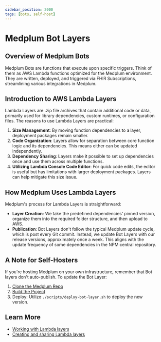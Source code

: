 ```yaml
---
sidebar_position: 2000
tags: [bots, self-host]
---
```


# Medplum Bot Layers

## Overview of Medplum Bots

Medplum Bots are functions that execute upon specific triggers. Think of them as AWS Lambda functions optimized for the Medplum environment. They are written, deployed, and triggered via FHIR Subscriptions, streamlining various integrations in Medplum.

## Introduction to AWS Lambda Layers

Lambda Layers are .zip file archives that contain additional code or data, primarily used for library dependencies, custom runtimes, or configuration files. The reasons to use Lambda Layers are practical:

1. **Size Management**: By moving function dependencies to a layer, deployment packages remain smaller.
2. **Code Organization**: Layers allow for separation between core function logic and its dependencies. This means either can be updated independently.
3. **Dependency Sharing**: Layers make it possible to set up dependencies once and use them across multiple functions.
4. **Utilizing Lambda Console Code Editor**: For quick code edits, the editor is useful but has limitations with larger deployment packages. Layers can help mitigate this size issue.

## How Medplum Uses Lambda Layers

Medplum's process for Lambda Layers is straightforward:

- **Layer Creation**: We take the predefined dependencies' pinned version, organize them into the required folder structure, and then upload to AWS.
- **Publication**: Bot Layers don't follow the typical Medplum update cycle, which is post every Git commit. Instead, we update Bot Layers with our release versions, approximately once a week. This aligns with the update frequency of some dependencies in the NPM central repository.

## A Note for Self-Hosters

If you're hosting Medplum on your own infrastructure, remember that Bot layers don't auto-publish. To update the Bot Layer:

1. [Clone the Medplum Repo](/docs/contributing/clone-the-repo)
2. [Build the Project](/docs/contributing/run-the-stack)
3. Deploy: Utilize `./scripts/deploy-bot-layer.sh` to deploy the new version.

## Learn More

- [Working with Lambda layers](https://docs.aws.amazon.com/lambda/latest/dg/chapter-layers.html)
- [Creating and sharing Lambda layers](https://docs.aws.amazon.com/lambda/latest/dg/configuration-layers.html)
